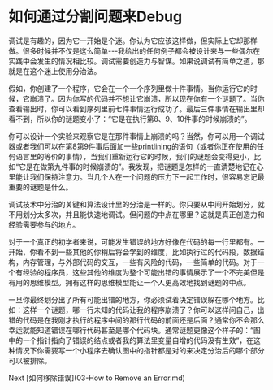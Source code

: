 # 如何通过分割问题来Debug

调试是有趣的，因为它一开始是个迷。你认为它应该这样做，但实际上它却那样做。很多时候并不仅是这么简单---我给出的任何例子都会被设计来与一些偶尔在实践中会发生的情况相比较。调试需要创造力与智谋。如果说调试有简单之道，那就是在这个迷上使用分治法。

假如，你创建了一个程序，它会在一个一个序列里做十件事情。当你运行它的时候，它崩溃了。因为你写的代码并不想让它崩溃，所以现在你有一个谜题了。当你查看输出时，你可以看到序列里前七件事情运行成功了。最后三件事情在输出里却看不到，所以你的谜题变小了：“它是在执行第8、9、10件事的时候崩溃的”。

你可以设计一个实验来观察它是在那件事情上崩溃的吗？当然，你可以用一个调试器或者我们可以在第8第9件事后面加一些[printlining](../../4-Glossary.md)的语句（或者你正在使用的任何语言里的等价的事情），当我们重新运行它的时候，我们的谜题会变得更小，比如“它是在做第九件事的时候崩溃的”。我发现，把谜题是怎样的一直清楚地记在心里能让我们保持注意力。当几个人在一个问题的压力下一起工作时，很容易忘记最重要的谜题是什么。

调试技术中分治的关键和算法设计里的分治是一样的。你只要从中间开始划分，就不用划分太多次，并且能快速地调试。但问题的中点在哪里？这就是真正创造力和经验需要参与的地方。

对于一个真正的初学者来说，可能发生错误的地方好像在代码的每一行里都有。一开始，你看不到一些其他的你稍后将会学到的维度，比如执行过的代码段，数据结构，内存管理，与外部代码的交互，一些有风险的代码，一些简单的代码。对于一个有经验的程序员，这些其他的维度为整个可能出错的事情展示了一个不完美但是有用的思维模型。拥有这样的思维模型能让一个人更高效地找到谜题的中点。

一旦你最终划分出了所有可能出错的地方，你必须试着决定错误躲在哪个地方。比如：这样一个谜题，哪一行未知的代码让我的程序崩溃了？你可以这样问自己，出错的代码是在我刚才执行的程序中间的那行代码的前面还是后面？通常你不会那么幸运就能知道错误在哪行代码甚至是哪个代码块。通常谜题更像这个样子的：“图中的一个指针指向了错误的结点或者我的算法里变量自增的代码没有生效”，在这种情况下你需要写一个小程序去确认图中的指针都是对的来决定分治后的哪个部分可以被排除。

Next [如何移除错误](03-How to Remove an Error.md)
